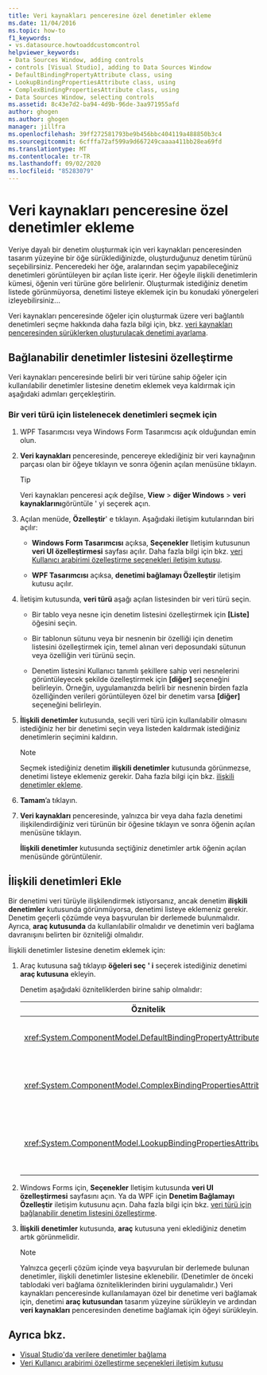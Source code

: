 ```yaml
---
title: Veri kaynakları penceresine özel denetimler ekleme
ms.date: 11/04/2016
ms.topic: how-to
f1_keywords:
- vs.datasource.howtoaddcustomcontrol
helpviewer_keywords:
- Data Sources Window, adding controls
- controls [Visual Studio], adding to Data Sources Window
- DefaultBindingPropertyAttribute class, using
- LookupBindingPropertiesAttribute class, using
- ComplexBindingPropertiesAttribute class, using
- Data Sources Window, selecting controls
ms.assetid: 8c43e7d2-ba94-4d9b-96de-3aa971955afd
author: ghogen
ms.author: ghogen
manager: jillfra
ms.openlocfilehash: 39ff272581793be9b456bbc404119a488850b3c4
ms.sourcegitcommit: 6cfffa72af599a9d667249caaaa411bb28ea69fd
ms.translationtype: MT
ms.contentlocale: tr-TR
ms.lasthandoff: 09/02/2020
ms.locfileid: "85283079"
---
```

# <a name="add-custom-controls-to-the-data-sources-window"></a>Veri kaynakları penceresine özel denetimler ekleme

Veriye dayalı bir denetim oluşturmak için veri kaynakları penceresinden tasarım yüzeyine bir öğe sürüklediğinizde, oluşturduğunuz denetim türünü seçebilirsiniz. Penceredeki her öğe, aralarından seçim yapabileceğiniz denetimleri görüntüleyen bir açılan liste içerir. Her öğeyle ilişkili denetimlerin kümesi, öğenin veri türüne göre belirlenir. Oluşturmak istediğiniz denetim listede görünmüyorsa, denetimi listeye eklemek için bu konudaki yönergeleri izleyebilirsiniz...

Veri kaynakları penceresinde öğeler için oluşturmak üzere veri bağlantılı denetimleri seçme hakkında daha fazla bilgi için, bkz. [veri kaynakları penceresinden sürüklerken oluşturulacak denetimi ayarlama](../data-tools/set-the-control-to-be-created-when-dragging-from-the-data-sources-window.md).

## <a name="customize-the-bindable-controls-list"></a>Bağlanabilir denetimler listesini özelleştirme

Veri kaynakları penceresinde belirli bir veri türüne sahip öğeler için kullanılabilir denetimler listesine denetim eklemek veya kaldırmak için aşağıdaki adımları gerçekleştirin.

### <a name="to-select-the-controls-to-be-listed-for-a-data-type"></a>Bir veri türü için listelenecek denetimleri seçmek için

1. WPF Tasarımcısı veya Windows Form Tasarımcısı açık olduğundan emin olun.

2. **Veri kaynakları** penceresinde, pencereye eklediğiniz bir veri kaynağının parçası olan bir öğeye tıklayın ve sonra öğenin açılan menüsüne tıklayın.

   > [!TIP]
   > Veri kaynakları penceresi açık değilse, **View**  >  **diğer Windows**  >  **veri kaynaklarını**görüntüle ' yi seçerek açın.

3. Açılan menüde, **Özelleştir**' e tıklayın. Aşağıdaki iletişim kutularından biri açılır:

    - **Windows Form Tasarımcısı** açıksa, **Seçenekler** Iletişim kutusunun **veri UI özelleştirmesi** sayfası açılır. Daha fazla bilgi için bkz. [veri Kullanıcı arabirimi özelleştirme seçenekleri iletişim kutusu](../ide/reference/options-windows-forms-designer-data-ui-customization.md).

    - **WPF Tasarımcısı** açıksa, **denetimi bağlamayı Özelleştir** iletişim kutusu açılır.

4. İletişim kutusunda, **veri türü** aşağı açılan listesinden bir veri türü seçin.

    - Bir tablo veya nesne için denetim listesini özelleştirmek için **[Liste]** öğesini seçin.

    - Bir tablonun sütunu veya bir nesnenin bir özelliği için denetim listesini özelleştirmek için, temel alınan veri deposundaki sütunun veya özelliğin veri türünü seçin.

    - Denetim listesini Kullanıcı tanımlı şekillere sahip veri nesnelerini görüntüleyecek şekilde özelleştirmek için **[diğer]** seçeneğini belirleyin. Örneğin, uygulamanızda belirli bir nesnenin birden fazla özelliğinden verileri görüntüleyen özel bir denetim varsa **[diğer]** seçeneğini belirleyin.

5. **İlişkili denetimler** kutusunda, seçili veri türü için kullanılabilir olmasını istediğiniz her bir denetimi seçin veya listeden kaldırmak istediğiniz denetimlerin seçimini kaldırın.

    > [!NOTE]
    > Seçmek istediğiniz denetim **ilişkili denetimler** kutusunda görünmezse, denetimi listeye eklemeniz gerekir. Daha fazla bilgi için bkz. [ilişkili denetimler ekleme](#add-associated-controls).

6. **Tamam**’a tıklayın.

7. **Veri kaynakları** penceresinde, yalnızca bir veya daha fazla denetimi ilişkilendirdiğiniz veri türünün bir öğesine tıklayın ve sonra öğenin açılan menüsüne tıklayın.

     **İlişkili denetimler** kutusunda seçtiğiniz denetimler artık öğenin açılan menüsünde görüntülenir.

## <a name="add-associated-controls"></a>İlişkili denetimleri Ekle

Bir denetimi veri türüyle ilişkilendirmek istiyorsanız, ancak denetim **ilişkili denetimler** kutusunda görünmüyorsa, denetimi listeye eklemeniz gerekir. Denetim geçerli çözümde veya başvurulan bir derlemede bulunmalıdır. Ayrıca, **araç kutusunda** da kullanılabilir olmalıdır ve denetimin veri bağlama davranışını belirten bir özniteliği olmalıdır.

İlişkili denetimler listesine denetim eklemek için:

1. Araç kutusuna sağ tıklayıp **öğeleri seç** **' i** seçerek istediğiniz denetimi **araç kutusuna** ekleyin.

     Denetim aşağıdaki özniteliklerden birine sahip olmalıdır:

    |Öznitelik|Açıklama|
    |---------------|-----------------|
    |<xref:System.ComponentModel.DefaultBindingPropertyAttribute>|Bu özniteliği, gibi verilerin tek bir sütununu (veya özelliğini) görüntüleyen basit denetimlerde uygulayın <xref:System.Windows.Forms.TextBox> .|
    |<xref:System.ComponentModel.ComplexBindingPropertiesAttribute>|Bu özniteliği, gibi verilerin listesini (veya tabloları) görüntüleyen denetimlerde uygulayın <xref:System.Windows.Forms.DataGridView> .|
    |<xref:System.ComponentModel.LookupBindingPropertiesAttribute>|Bu özniteliği, verilerin listelerini (veya tablolarını) görüntüleyen denetimlerde uygulayın, ancak aynı zamanda tek bir sütun veya bir özelliği (örneğin,) sunmalıdır <xref:System.Windows.Forms.ComboBox> .|

2. Windows Forms için, **Seçenekler** Iletişim kutusunda **veri UI özelleştirmesi** sayfasını açın. Ya da WPF için **Denetim Bağlamayı Özelleştir** iletişim kutusunu açın. Daha fazla bilgi için bkz. [veri türü için bağlanabilir denetim listesini özelleştirme](#customize-the-bindable-controls-list).

3. **İlişkili denetimler** kutusunda, **araç** kutusuna yeni eklediğiniz denetim artık görünmelidir.

    > [!NOTE]
    > Yalnızca geçerli çözüm içinde veya başvurulan bir derlemede bulunan denetimler, ilişkili denetimler listesine eklenebilir. (Denetimler de önceki tablodaki veri bağlama özniteliklerinden birini uygulamalıdır.) Veri kaynakları penceresinde kullanılamayan özel bir denetime veri bağlamak için, denetimi **araç kutusundan** tasarım yüzeyine sürükleyin ve ardından **veri kaynakları** penceresinden denetime bağlamak için öğeyi sürükleyin.

## <a name="see-also"></a>Ayrıca bkz.

- [Visual Studio'da verilere denetimler bağlama](../data-tools/bind-controls-to-data-in-visual-studio.md)
- [Veri Kullanıcı arabirimi özelleştirme seçenekleri iletişim kutusu](../ide/reference/options-windows-forms-designer-data-ui-customization.md)
